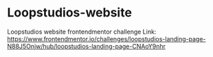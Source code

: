 # Loopstudios-website
Loopstudios website frontendmentor challenge
Link: https://www.frontendmentor.io/challenges/loopstudios-landing-page-N88J5Onjw/hub/loopstudios-landing-page-CNAoY9nhr
